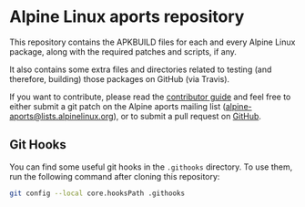 Alpine Linux aports repository
==============================

This repository contains the APKBUILD files for each and every
Alpine Linux package, along with the required patches and scripts,
if any.

It also contains some extra files and directories related to testing
(and therefore, building) those packages on GitHub (via Travis).

If you want to contribute, please read the
[contributor guide](https://wiki.alpinelinux.org/wiki/Alpine_Linux:Contribute)
and feel free to either submit a git patch on the Alpine aports
mailing list (<alpine-aports@lists.alpinelinux.org>), or to submit a
pull request on [GitHub](https://github.com/alpinelinux/aports).


Git Hooks
---------

You can find some useful git hooks in the `.githooks` directory.
To use them, run the following command after cloning this repository:

```sh
git config --local core.hooksPath .githooks
```
